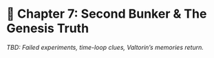 # 🔐 Chapter 7: Second Bunker & The Genesis Truth

*TBD: Failed experiments, time-loop clues, Valtorin’s memories return.*